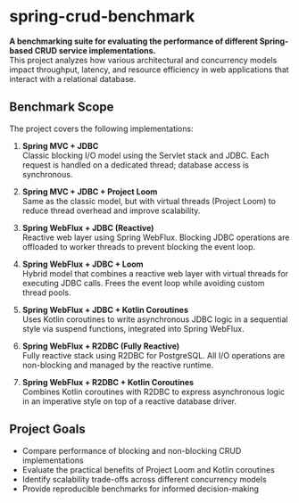 # spring-crud-benchmark

**A benchmarking suite for evaluating the performance of different Spring-based CRUD service implementations.**  
This project analyzes how various architectural and concurrency models impact throughput, latency, and resource efficiency in web applications that interact with a relational database.

## Benchmark Scope

The project covers the following implementations:

1. **Spring MVC + JDBC**  
   Classic blocking I/O model using the Servlet stack and JDBC. Each request is handled on a dedicated thread; database access is synchronous.

2. **Spring MVC + JDBC + Project Loom**  
   Same as the classic model, but with virtual threads (Project Loom) to reduce thread overhead and improve scalability.

3. **Spring WebFlux + JDBC (Reactive)**  
   Reactive web layer using Spring WebFlux. Blocking JDBC operations are offloaded to worker threads to prevent blocking the event loop.

4. **Spring WebFlux + JDBC + Loom**  
   Hybrid model that combines a reactive web layer with virtual threads for executing JDBC calls. Frees the event loop while avoiding custom thread pools.

5. **Spring WebFlux + JDBC + Kotlin Coroutines**  
   Uses Kotlin coroutines to write asynchronous JDBC logic in a sequential style via suspend functions, integrated into Spring WebFlux.

6. **Spring WebFlux + R2DBC (Fully Reactive)**  
   Fully reactive stack using R2DBC for PostgreSQL. All I/O operations are non-blocking and managed by the reactive runtime.

7. **Spring WebFlux + R2DBC + Kotlin Coroutines**  
   Combines Kotlin coroutines with R2DBC to express asynchronous logic in an imperative style on top of a reactive database driver.

## Project Goals

- Compare performance of blocking and non-blocking CRUD implementations
- Evaluate the practical benefits of Project Loom and Kotlin coroutines
- Identify scalability trade-offs across different concurrency models
- Provide reproducible benchmarks for informed decision-making
